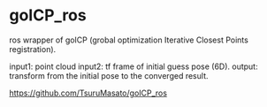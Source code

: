 # goICP_ros
ros wrapper of goICP (grobal optimization Iterative Closest Points registration).

input1: point cloud
input2: tf frame of initial guess pose (6D).
output: transform from the initial pose to the converged result.


https://github.com/TsuruMasato/goICP_ros 

